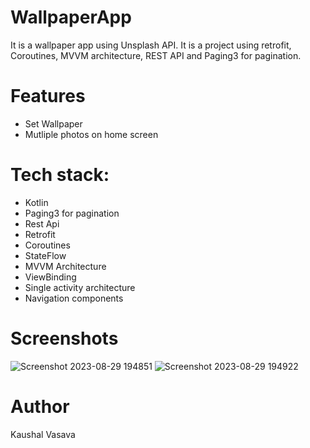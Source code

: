 # WallpaperApp
It is a wallpaper app using Unsplash API. It is a project using retrofit, Coroutines, MVVM architecture, REST API and Paging3 for pagination.

# Features
- Set Wallpaper
- Mutliple photos on home screen

# Tech stack:
- Kotlin
- Paging3 for pagination
- Rest Api
- Retrofit
- Coroutines
- StateFlow
- MVVM Architecture
- ViewBinding
- Single activity architecture
- Navigation components

# Screenshots
![Screenshot 2023-08-29 194851](https://github.com/KaushalVasava/WallpaperApp/assets/49050597/649da34f-2256-4958-9c86-de906f72c9fa)
![Screenshot 2023-08-29 194922](https://github.com/KaushalVasava/WallpaperApp/assets/49050597/a1c19840-d115-44bb-9668-f149edd08b20)

# Author
Kaushal Vasava

